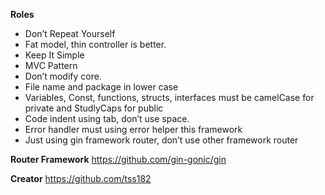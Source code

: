 **Roles**
-	Don’t  Repeat Yourself
-	Fat model, thin controller is better.
-	Keep It Simple
-	MVC Pattern
-	Don’t modify core.
-	File name and package in lower case
-	Variables, Const, functions, structs, interfaces must be camelCase  for private and StudlyCaps for public
-	Code indent using tab, don’t use space.
-	Error handler must using error helper this framework
-	Just using gin framework router, don’t use other framework router

**Router Framework**
https://github.com/gin-gonic/gin

**Creator**
https://github.com/tss182